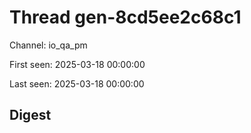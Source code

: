 # Thread gen-8cd5ee2c68c1
Channel: io_qa_pm

First seen: 2025-03-18 00:00:00

Last seen: 2025-03-18 00:00:00

## Digest


